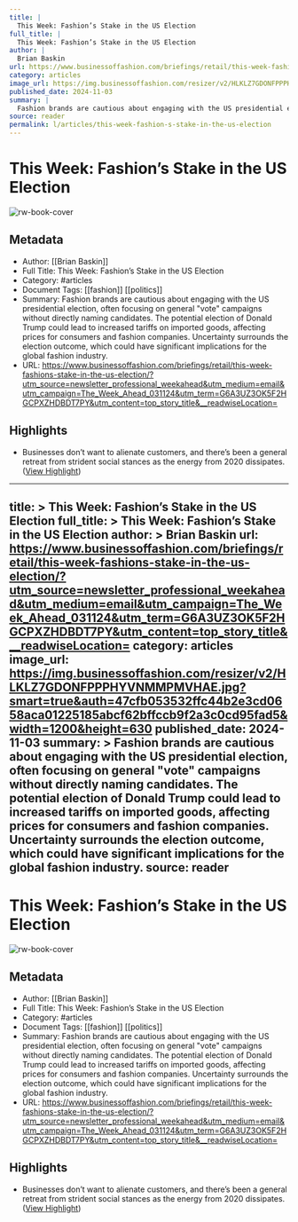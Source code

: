 ```yaml
---
title: |
  This Week: Fashion’s Stake in the US Election
full_title: |
  This Week: Fashion’s Stake in the US Election
author: |
  Brian Baskin
url: https://www.businessoffashion.com/briefings/retail/this-week-fashions-stake-in-the-us-election/?utm_source=newsletter_professional_weekahead&utm_medium=email&utm_campaign=The_Week_Ahead_031124&utm_term=G6A3UZ3OK5F2HGCPXZHDBDT7PY&utm_content=top_story_title&__readwiseLocation=
category: articles
image_url: https://img.businessoffashion.com/resizer/v2/HLKLZ7GDONFPPPHYVNMMPMVHAE.jpg?smart=true&auth=47cfb053532ffc44b2e3cd0658aca01225185abcf62bffccb9f2a3c0cd95fad5&width=1200&height=630
published_date: 2024-11-03
summary: |
  Fashion brands are cautious about engaging with the US presidential election, often focusing on general "vote" campaigns without directly naming candidates. The potential election of Donald Trump could lead to increased tariffs on imported goods, affecting prices for consumers and fashion companies. Uncertainty surrounds the election outcome, which could have significant implications for the global fashion industry.
source: reader
permalink: l/articles/this-week-fashion-s-stake-in-the-us-election
---
```

# This Week: Fashion’s Stake in the US Election

![rw-book-cover](https://img.businessoffashion.com/resizer/v2/HLKLZ7GDONFPPPHYVNMMPMVHAE.jpg?smart=true&auth=47cfb053532ffc44b2e3cd0658aca01225185abcf62bffccb9f2a3c0cd95fad5&width=1200&height=630)

## Metadata
- Author: [[Brian Baskin]]
- Full Title: This Week: Fashion’s Stake in the US Election
- Category: #articles
- Document Tags: [[fashion]] [[politics]] 
- Summary: Fashion brands are cautious about engaging with the US presidential election, often focusing on general "vote" campaigns without directly naming candidates. The potential election of Donald Trump could lead to increased tariffs on imported goods, affecting prices for consumers and fashion companies. Uncertainty surrounds the election outcome, which could have significant implications for the global fashion industry.
- URL: https://www.businessoffashion.com/briefings/retail/this-week-fashions-stake-in-the-us-election/?utm_source=newsletter_professional_weekahead&utm_medium=email&utm_campaign=The_Week_Ahead_031124&utm_term=G6A3UZ3OK5F2HGCPXZHDBDT7PY&utm_content=top_story_title&__readwiseLocation=

## Highlights
- Businesses don’t want to alienate customers, and there’s been a general retreat from strident social stances as the energy from 2020 dissipates. ([View Highlight](https://read.readwise.io/read/01jcddn7rtgympb57gbaf4zxfh))


---
title: >
  This Week: Fashion’s Stake in the US Election
full_title: >
  This Week: Fashion’s Stake in the US Election
author: >
  Brian Baskin
url: https://www.businessoffashion.com/briefings/retail/this-week-fashions-stake-in-the-us-election/?utm_source=newsletter_professional_weekahead&utm_medium=email&utm_campaign=The_Week_Ahead_031124&utm_term=G6A3UZ3OK5F2HGCPXZHDBDT7PY&utm_content=top_story_title&__readwiseLocation=
category: articles
image_url: https://img.businessoffashion.com/resizer/v2/HLKLZ7GDONFPPPHYVNMMPMVHAE.jpg?smart=true&auth=47cfb053532ffc44b2e3cd0658aca01225185abcf62bffccb9f2a3c0cd95fad5&width=1200&height=630
published_date: 2024-11-03
summary: >
  Fashion brands are cautious about engaging with the US presidential election, often focusing on general "vote" campaigns without directly naming candidates. The potential election of Donald Trump could lead to increased tariffs on imported goods, affecting prices for consumers and fashion companies. Uncertainty surrounds the election outcome, which could have significant implications for the global fashion industry.
source: reader
---
# This Week: Fashion’s Stake in the US Election

![rw-book-cover](https://img.businessoffashion.com/resizer/v2/HLKLZ7GDONFPPPHYVNMMPMVHAE.jpg?smart=true&auth=47cfb053532ffc44b2e3cd0658aca01225185abcf62bffccb9f2a3c0cd95fad5&width=1200&height=630)

## Metadata
- Author: [[Brian Baskin]]
- Full Title: This Week: Fashion’s Stake in the US Election
- Category: #articles
- Document Tags: [[fashion]] [[politics]] 
- Summary: Fashion brands are cautious about engaging with the US presidential election, often focusing on general "vote" campaigns without directly naming candidates. The potential election of Donald Trump could lead to increased tariffs on imported goods, affecting prices for consumers and fashion companies. Uncertainty surrounds the election outcome, which could have significant implications for the global fashion industry.
- URL: https://www.businessoffashion.com/briefings/retail/this-week-fashions-stake-in-the-us-election/?utm_source=newsletter_professional_weekahead&utm_medium=email&utm_campaign=The_Week_Ahead_031124&utm_term=G6A3UZ3OK5F2HGCPXZHDBDT7PY&utm_content=top_story_title&__readwiseLocation=

## Highlights
- Businesses don’t want to alienate customers, and there’s been a general retreat from strident social stances as the energy from 2020 dissipates. ([View Highlight](https://read.readwise.io/read/01jcddn7rtgympb57gbaf4zxfh))


